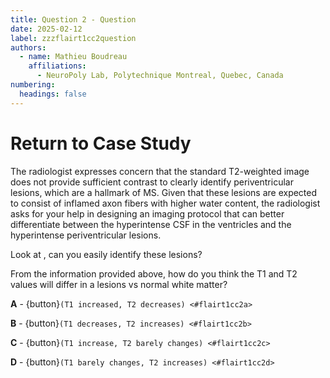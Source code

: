 ```yaml
---
title: Question 2 - Question
date: 2025-02-12
label: zzzflairt1cc2question
authors:
  - name: Mathieu Boudreau
    affiliations:
      - NeuroPoly Lab, Polytechnique Montreal, Quebec, Canada
numbering:
  headings: false
---
```


# Return to Case Study

The radiologist expresses concern that the standard T2-weighted image does not provide sufficient contrast to clearly identify periventricular lesions, which are a hallmark of MS. Given that these lesions are expected to consist of inflamed axon fibers with higher water content, the radiologist asks for your help in designing an imaging protocol that can better differentiate between the hyperintense CSF in the ventricles and the hyperintense periventricular lesions.

Look at [](#flairPlot2), can you easily identify these lesions?

From the information provided above, how do you think the T1 and T2 values will differ in a lesions vs normal white matter?

**A** - {button}`(T1 increased, T2 decreases) <#flairt1cc2a>`

**B** - {button}`(T1 decreases, T2 increases) <#flairt1cc2b>`

**C** - {button}`(T1 increase, T2 barely changes) <#flairt1cc2c>`

**D** - {button}`(T1 barely changes, T2 increases) <#flairt1cc2d>`
